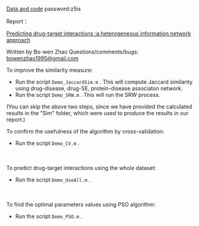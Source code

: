 [Data and code](http://pan.baidu.com/s/1bp9wLR5)   password:z5is

Report：

[Predicting drug-target interactions :a heterogeneous information network approach](http://olpg2hl68.bkt.clouddn.com/report.pdf)







Written by Bo-wen Zhao
Questions/comments/bugs: bowenzhao1995@gmail.com

 


To improve the similarity measure:

- Run the script `Demo_JaccardSim.m` . This will compute Jaccard similarity using drug-disease, drug-SE, protein-disease associaton network.
- Run the script `Demo_SRW.m` . This will run the SRW process.

(You can skip the above two steps, since we have provided the calculated results in the "Sim" folder, which were used to produce the results in our report.)



To confirm the usefulness of the algorithm by cross-validation:

- Run the script `Demo_CV.m` .         


​	
​	
To predict drug-target interactions using the whole dataset:

- Run the script `Demo_UseAll.m` .


​	
​	
To find the optimal parameters values using PSO algorithm:
- Run the script `Demo_PSO.m` .   





